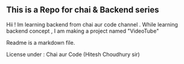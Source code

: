 ## This is a Repo for chai & Backend series
Hii ! Im learning backend from chai aur code channel .
While learning backend concept , I am making a project named "VideoTube"

Readme is a markdown file.

License under : Chai aur Code (Hitesh Choudhury sir)